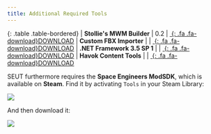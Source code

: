 ```yaml
---
title: Additional Required Tools
---
```


<div class="table-responsive">

{: .table .table-bordered}
| **Stollie's MWM Builder** | 0.2 | [*&nbsp;*{: .fa .fa-download}DOWNLOAD](https://github.com/cstahlhut/MWMBuilder/releases)
| **Custom FBX Importer** |  | [*&nbsp;*{: .fa .fa-download}DOWNLOAD](https://github.com/harag-on-steam/fbximporter/releases/tag/havok2013.1-fbx2015.1)
| **.NET Framework 3.5 SP 1** |  | [*&nbsp;*{: .fa .fa-download}DOWNLOAD](https://www.microsoft.com/en-us/download/details.aspx?id=22)
| **Havok Content Tools** |  | [*&nbsp;*{: .fa .fa-download}DOWNLOAD](https://drive.google.com/open?id=1bXqAcIvzTHpxuAcMogduHqohL0zXq90i)

</div>

SEUT furthermore requires the **Space Engineers ModSDK**, which is available on **Steam**. Find it by activating `Tools` in your Steam Library:

![](/modding-reference/assets/images/tools/seut/modsdk_1.png)

And then download it:

![](/modding-reference/assets/images/tools/seut/modsdk_2.png)